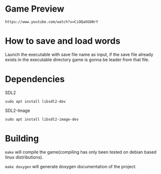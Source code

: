 # Game Preview
`https://www.youtube.com/watch?v=CiOQaXGbNrY`
# How to save and load words
Launch the executable with save file name as input, if the save file already exists in the executable directory game is gonna be leader from that file.

# Dependencies

SDL2
```
sudo apt install libsdl2-dev
```
SDL2-Image
```
sudo apt install libsdl2-image-dev
```

# Building
`make` will compile the game(compiling has only been tested on debian based linux distributions). 

`make doxygen` will generate doxygen documentation of the project.
